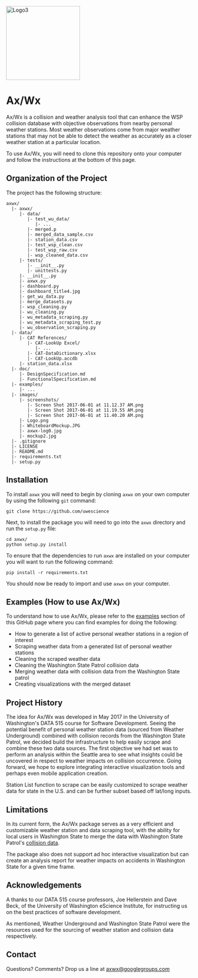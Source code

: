 <img src=https://raw.githubusercontent.com/rexthompson/axwx/master/images/axwx-logo.jpg alt="Logo3" width="200" height="200" />



Ax/Wx
=====
Ax/Wx is a collision and weather analysis tool that can enhance the WSP collision database with objective observations from nearby personal weather stations. Most weather observations come from major weather stations that may not be able to detect the weather as accurately as a closer weather station at a particular location.

To use Ax/Wx, you will need to clone this repository onto your computer and follow the instructions at the bottom of this page.



Organization of the Project
---------------------------
The project has the following structure:
```
axwx/
  |- axwx/
     |- data/
        |- test_wu_data/
           |- ...
        |- merged.p
        |- merged_data_sample.csv
        |- station_data.csv
        |- test_wsp_clean.csv
        |- test_wsp_raw.csv
        |- wsp_cleaned_data.csv
     |- tests/
        |- __init__.py
        |- unittests.py
     |- __init__.py
     |- axwx.py
     |- dashboard.py
     |- dashboard_title4.jpg
     |- get_wu_data.py
     |- merge_datasets.py
     |- wsp_cleaning.py
     |- wu_cleaning.py
     |- wu_metadata_scraping.py
     |- wu_metadata_scraping_test.py
     |- wu_observation_scraping.py
  |- data/
     |- CAT References/
        |- CAT-LookUp Excel/
           |- ...
        |- CAT-DataDictionary.xlsx
        |- CAT-LookUp.accdb
     |- station_data.xlsx
  |- doc/
     |- DesignSpecification.md
     |- FunctionalSpecification.md
  |- examples/
     |- ...
  |- images/
     |- screenshots/
        |- Screen Shot 2017-06-01 at 11.12.37 AM.png
        |- Screen Shot 2017-06-01 at 11.19.55 AM.png
        |- Screen Shot 2017-06-01 at 11.40.20 AM.png
     |- Logo.png
     |- WhiteboardMockup.JPG
     |- axwx-log0.jpg
     |- mockup2.jpg
  |- .gitignore
  |- LICENSE
  |- README.md
  |- requirements.txt
  |- setup.py
```



Installation
------------
To install `axwx` you will need to begin by cloning `axwx` on your own computer by using the following `git` command:

```
git clone https://github.com/uwescience
```

Next, to install the package you will need to go into the `axwx` directory and run the `setup.py` file:

```
cd axwx/
python setup.py install
```

To ensure that the dependencies to run `axwx` are installed on your computer you will want to run the following command:

```
pip install -r requirements.txt
```

You should now be ready to import and use `axwx` on your computer.



Examples (How to use Ax/Wx)
---------------------------
To understand how to use Ax/Wx, please refer to 
the [examples](https://github.com/rexthompson/axwx/tree/master/examples) section of this GitHub page where you can find 
examples for doing the following:
    
- How to generate a list of active personal weather stations in a region of interest
- Scraping weather data from a generated list of personal weather stations
- Cleaning the scraped weather data
- Cleaning the Washington State Patrol collision data
- Merging weather data with collision data from the Washington State patrol
- Creating visualizations with the merged dataset



Project History
---------------
The idea for Ax/Wx was developed in May 2017 in the University of Washington's DATA 515 course for Software Development.
Seeing the potential benefit of personal weather station data (sourced from Weather Underground) combined with collision
records from the Washington State Patrol, we decided build the infrastructure to help easily scrape and combine these 
two data sources.  The first objective we had set was to perform an analysis within the Seattle area to see what 
insights could be uncovered in respect to weather impacts on collision occurrence.  Going forward, we hope to explore 
integrating interactive visualization tools and perhaps even mobile application creation.

Station List function to scrape can be easily customized to scrape weather data for state in the U.S. and can be further
subset based off lat/long inputs.



Limitations
-----------
In its current form, the Ax/Wx package serves as a very efficient and customizable weather station and data scraping 
tool, with the ability for local users in Washington State to merge the data with Washington State Patrol's [collision data](http://www.wsp.wa.gov/publications/collision.htm).

The package also does not support ad hoc interactive visualization but can create an analysis
report for weather impacts on accidents in Washington State for a given time frame.



Acknowledgements
----------------
A thanks to our DATA 515 course professors, Joe Hellerstein and Dave Beck, of the University of Washington eScience
Institute, for instructing us on the best practices of software development.

As mentioned, Weather Underground and Washington State Patrol were the resources used for the sourcing of weather 
station and collision data respectively.



Contact
-------
Questions? Comments? Drop us a line at [axwx@googlegroups.com](https://groups.google.com/forum/#!forum/axwx)